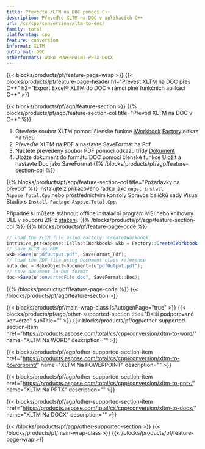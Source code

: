 ```yaml
---
title: Převeďte XLTM na DOC pomocí C++
description: Převeďte XLTM na DOC v aplikacích C++
url: /cs/cpp/conversion/xltm-to-doc/
family: total
platformtag: cpp
feature: conversion
informat: XLTM
outformat: DOC
otherformats: WORD POWERPOINT PPTX DOCX
---
```

{{< blocks/products/pf/feature-page-wrap >}}
{{< blocks/products/pf/feature-page-header h1="Převést XLTM na DOC přes C++" h2="Export Excel&reg; XLTM do DOC v rámci plně funkčních aplikací C++" >}}

{{< blocks/products/pf/agp/feature-section >}}
{{% blocks/products/pf/agp/feature-section-col title="Převod XLTM na DOC v C++" %}}
1. Otevřete soubor XLTM pomocí členské funkce [IWorkbook](https://reference.aspose.com/cells/cpp/class/aspose.cells.i_workbook) [Factory](https://reference.aspose.com/cells/cpp/class/aspose.cells.factory) odkaz na třídu
2. Převeďte XLTM na PDF a nastavte SaveFormat na Pdf
3. Načtěte převedený soubor PDF pomocí odkazu třídy [Dokument](https://reference.aspose.com/pdf/cpp/class/aspose.pdf.document)
4. Uložte dokument do formátu DOC pomocí členské funkce [Uložit](https://reference.aspose.com/pdf/cpp/class/aspose.pdf.document#a6383c010776212483f51cc41235924db) a nastavte Doc jako SaveFormat
{{% /blocks/products/pf/agp/feature-section-col %}}

{{% blocks/products/pf/agp/feature-section-col title="Požadavky na převod" %}}
Instalujte z příkazového řádku jako ```nuget install Aspose.Total.Cpp``` nebo prostřednictvím konzoly Správce balíčků sady Visual Studio s ```Install-Package Aspose.Total.Cpp```.

Případně si můžete stáhnout offline instalační program MSI nebo knihovny DLL v souboru ZIP z [stažení](https://downloads.aspose.com/total/cpp).
{{% /blocks/products/pf/agp/feature-section-col %}}
{{% blocks/products/pf/feature-page-code %}}
```cs
// load the XLTM file using Factory::CreateIWorkbook
intrusive_ptr<Aspose::Cells::IWorkbook> wkb = Factory::CreateIWorkbook(u"sourceFile.xltm");
// save XLTM as PDF
wkb->Save(u"pdfOutput.pdf", SaveFormat_Pdf);
// load the PDF file using Document class reference
auto doc = MakeObject<Document>(u"pdfOutput.pdf");
// save document in DOC format
doc->Save(u"convertedFile.doc", SaveFormat::Doc);
```

{{% /blocks/products/pf/feature-page-code %}}
{{< /blocks/products/pf/agp/feature-section >}}

{{< blocks/products/pf/main-wrap-class isAutogenPage="true" >}}
{{< blocks/products/pf/agp/other-supported-section title="Další podporované konverze" subTitle="" >}}
{{< blocks/products/pf/agp/other-supported-section-item href="https://products.aspose.com/total/cs/cpp/conversion/xltm-to-word/" name="XLTM Na WORD" description="" >}}

{{< blocks/products/pf/agp/other-supported-section-item href="https://products.aspose.com/total/cs/cpp/conversion/xltm-to-powerpoint/" name="XLTM Na POWERPOINT" description="" >}}

{{< blocks/products/pf/agp/other-supported-section-item href="https://products.aspose.com/total/cs/cpp/conversion/xltm-to-pptx/" name="XLTM Na PPTX" description="" >}}

{{< blocks/products/pf/agp/other-supported-section-item href="https://products.aspose.com/total/cs/cpp/conversion/xltm-to-docx/" name="XLTM Na DOCX" description="" >}}


{{< /blocks/products/pf/agp/other-supported-section >}}
{{< /blocks/products/pf/main-wrap-class >}}
{{< /blocks/products/pf/feature-page-wrap >}}